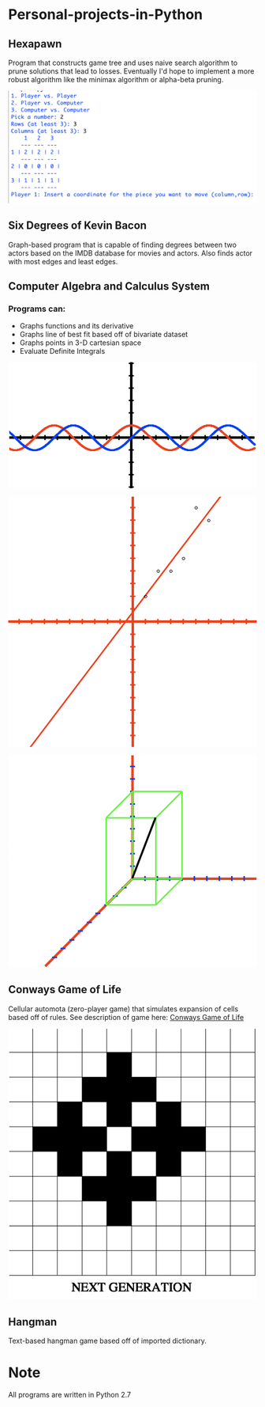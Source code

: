 # Personal-projects-in-Python

## Hexapawn
Program that constructs game tree and uses naive search algorithm to prune solutions that lead to losses. Eventually I'd hope to implement a more robust algorithm like the minimax algorithm or alpha-beta pruning.

![hexapawn](https://github.com/zevstravitz/Personal-projects-in-Python/blob/master/img/Hexapawn.png)

## Six Degrees of Kevin Bacon
Graph-based program that is capable of finding degrees between two actors based on the IMDB database for movies and actors. Also finds actor with most edges and least edges.

## Computer Algebra and Calculus System
### Programs can:
* Graphs functions and its derivative
* Graphs line of best fit based off of bivariate dataset
* Graphs points in 3-D cartesian space
* Evaluate Definite Integrals

![Grapher](https://github.com/zevstravitz/Personal-projects-in-Python/blob/master/img/Grapher.png "Grapher")

![Line of best fit](https://github.com/zevstravitz/Personal-projects-in-Python/blob/master/img/LOBF.png)

![3D points](https://github.com/zevstravitz/Personal-projects-in-Python/blob/master/img/3Dgrapher.png)

## Conways Game of Life
Cellular automota (zero-player game) that simulates expansion of cells based off of rules.
See description of game here: [Conways Game of Life](https://en.wikipedia.org/wiki/Conway%27s_Game_of_Life)

![Line of best fit](https://github.com/zevstravitz/Personal-projects-in-Python/blob/master/img/CGOL.png)

## Hangman
Text-based hangman game based off of imported dictionary.


# Note
All programs are written in Python 2.7
